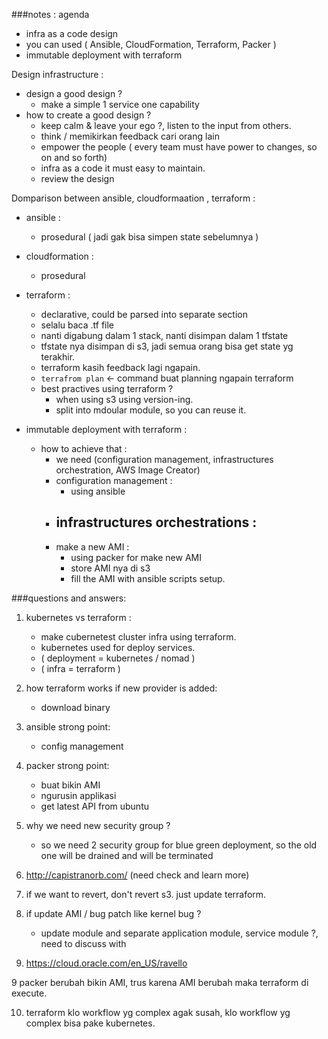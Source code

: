 ###notes :
agenda 
- infra as a code design
- you can used ( Ansible, CloudFormation, Terraform, Packer )
- immutable deployment with terraform

Design infrastructure :
- design a good design ? 
   - make a simple 1 service one capability
- how to create a good design ? 
    - keep calm & leave your ego ?, listen to the input from others.
    - think / memikirkan feedback cari orang lain
    - empower the people ( every team must have power to changes, so on and so forth)
    - infra as a code it must easy to maintain. 
    - review the design 
    
    
Domparison between ansible, cloudformaation , terraform : 
- ansible :      
   - prosedural ( jadi gak bisa simpen state sebelumnya )
- cloudformation : 
   - prosedural 
- terraform :
   - declarative, could be parsed into separate section
   - selalu baca .tf file 
   - nanti digabung dalam 1 stack, nanti disimpan dalam 1 tfstate
   - tfstate nya disimpan di s3, jadi semua orang bisa get state yg terakhir.
   - terraform kasih feedback lagi ngapain.
   - `terrafrom plan` <- command buat planning ngapain terraform 
   - best practives using terraform ? 
        - when using s3 using version-ing. 
        - split into mdoular module, so you can reuse it.
        
- immutable deployment with terraform :
   - how to achieve that : 
        - we need (configuration management, infrastructures orchestration, AWS Image Creator)
        - configuration management : 
            - using ansible
        - infrastructures orchestrations : 
            - 
        - make a new AMI : 
            - using packer for make new AMI
            - store AMI nya di s3
            - fill the AMI with ansible scripts setup.
          
        
        

###questions and answers: 
1. kubernetes vs terraform : 
   - make cubernetest cluster infra using terraform.
   - kubernetes used for deploy services.
   - ( deployment = kubernetes / nomad )
   - ( infra = terraform )
2. how terraform works if new provider is added:  
    - download binary 
3. ansible strong point: 
    - config management 
4. packer strong point: 
    - buat bikin AMI 
    - ngurusin applikasi
    - get latest API from ubuntu

5. why we need new security group ? 
    - so we need 2 security group for blue green deployment, so the old one will be drained and will be terminated
    
6. http://capistranorb.com/ (need check and learn more)    

7. if we want to revert, don't revert s3. just update terraform.

8. if update AMI / bug patch like kernel bug  ?
    - update module and separate application module, service module ?, need to discuss with  

8. https://cloud.oracle.com/en_US/ravello 

9 packer berubah bikin AMI, trus karena AMI berubah maka terraform di execute.

10. terraform klo workflow yg complex agak susah, klo workflow yg complex bisa pake kubernetes.


